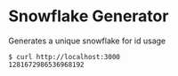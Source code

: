 # Snowflake Generator

Generates a unique snowflake for id usage

```shell script
$ curl http://localhost:3000
1281672986536968192
```
